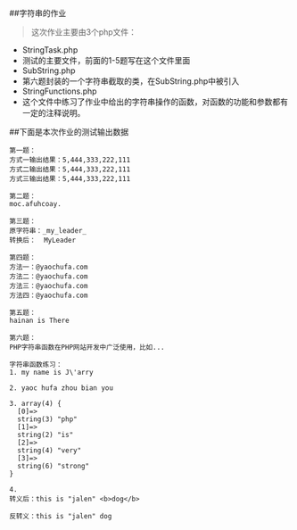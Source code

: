 ##字符串的作业
> 这次作业主要由3个php文件：

 - StringTask.php
  - 测试的主要文件，前面的1-5题写在这个文件里面
 - SubString.php
  - 第六题封装的一个字符串截取的类，在SubString.php中被引入
 - StringFunctions.php
  - 这个文件中练习了作业中给出的字符串操作的函数，对函数的功能和参数都有一定的注释说明。
 

##下面是本次作业的测试输出数据

```
第一题：
方式一输出结果：5,444,333,222,111
方式二输出结果：5,444,333,222,111
方式三输出结果：5,444,333,222,111

第二题：
moc.afuhcoay.

第三题：
原字符串：_my_leader_
转换后：  MyLeader

第四题：
方法一：@yaochufa.com
方法二：@yaochufa.com
方法三：@yaochufa.com
方法四：@yaochufa.com

第五题：
hainan is There

第六题：
PHP字符串函数在PHP网站开发中广泛使用，比如...

字符串函数练习：
1. my name is J\'arry

2. yaoc hufa zhou bian you 

3. array(4) {
  [0]=>
  string(3) "php"
  [1]=>
  string(2) "is"
  [2]=>
  string(4) "very"
  [3]=>
  string(6) "strong"
}

4. 
转义后：this is "jalen" <b>dog</b>

反转义：this is "jalen" dog
``` 